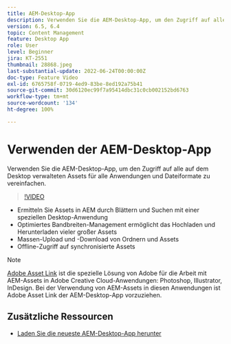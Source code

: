 ```yaml
---
title: AEM-Desktop-App
description: Verwenden Sie die AEM-Desktop-App, um den Zugriff auf alle auf dem Desktop verwalteten Assets für alle Anwendungen und Dateiformate zu vereinfachen.
version: 6.5, 6.4
topic: Content Management
feature: Desktop App
role: User
level: Beginner
jira: KT-2551
thumbnail: 28868.jpeg
last-substantial-update: 2022-06-24T00:00:00Z
doc-type: Feature Video
exl-id: 6765758f-0719-4ed9-83be-8ed192a75b41
source-git-commit: 30d6120ec99f7a95414dbc31c0cb002152bd6763
workflow-type: tm+mt
source-wordcount: '134'
ht-degree: 100%

---
```


# Verwenden der AEM-Desktop-App

Verwenden Sie die AEM-Desktop-App, um den Zugriff auf alle auf dem Desktop verwalteten Assets für alle Anwendungen und Dateiformate zu vereinfachen.

>[!VIDEO](https://video.tv.adobe.com/v/28868?quality=12&learn=on)

+ Ermitteln Sie Assets in AEM durch Blättern und Suchen mit einer speziellen Desktop-Anwendung
+ Optimiertes Bandbreiten-Management ermöglicht das Hochladen und Herunterladen vieler großer Assets
+ Massen-Upload und -Download von Ordnern und Assets
+ Offline-Zugriff auf synchronisierte Assets

>[!NOTE]
>
> [Adobe Asset Link](./adobe-asset-link.md) ist die spezielle Lösung von Adobe für die Arbeit mit AEM-Assets in Adobe Creative Cloud-Anwendungen: Photoshop, Illustrator, InDesign. Bei der Verwendung von AEM-Assets in diesen Anwendungen ist Adobe Asset Link der AEM-Desktop-App vorzuziehen.

## Zusätzliche Ressourcen

+ [Laden Sie die neueste AEM-Desktop-App herunter](https://experienceleague.adobe.com/docs/experience-manager-desktop-app/using/release-notes.html?lang=de)
